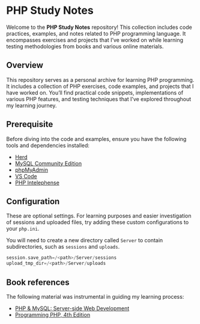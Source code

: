 # PHP Study Notes

Welcome to the **PHP Study Notes** repository! This collection
includes code practices, examples, and notes related to PHP programming language.
It encompasses exercises and projects that I’ve worked on while learning testing
methodologies from books and various online materials.

## Overview

This repository serves as a personal archive for learning PHP programming. It 
includes a collection of PHP exercises, code examples, and projects that I have 
worked on. You’ll find practical code snippets, implementations of various PHP 
features, and testing techniques that I’ve explored throughout my learning journey.

## Prerequisite

Before diving into the code and examples, ensure you have the following tools
and dependencies installed:

- [Herd][1]
- [MySQL Community Edition][2]
- [phpMyAdmin][3]
- [VS Code][4]
- [PHP Intelephense][5]

## Configuration

These are optional settings. For learning purposes and easier investigation of
sessions and uploaded files, try adding these custom configurations to your
`php.ini`.

You will need to create a new directory called `Server` to contain
subdirectories, such as `sessions` and `uploads`.

```php
session.save_path=/<path>/Server/sessions
upload_tmp_dir=/<path>/Server/uploads
```

## Book references

The following material was instrumental in guiding my learning process:

- [PHP & MySQL: Server-side Web Development][6]
- [Programming PHP, 4th Edition][7]

[1]: https://herd.laravel.com/
[2]: https://dev.mysql.com/downloads/
[3]: https://www.phpmyadmin.net/
[4]: https://code.visualstudio.com/
[5]: https://marketplace.visualstudio.com/items?itemName=bmewburn.vscode-intelephense-client/
[6]: https://phpandmysql.com/
[7]: https://www.oreilly.com/library/view/programming-php-4th/9781492054122/
